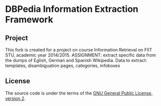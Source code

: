 # DBPedia Information Extraction Framework

## Project

This fork is created for a project on course Information Retrieval on FIIT STU, academic year 2014/2015.
ASSIGNMENT: extract specific data from the dumps of Eglish, German and Spanish Wikipedia.
Data to extract: templates, disambiguation pages, categories, infoboxes


## License

The source code is under the terms of the [GNU General Public License, version 2](http://www.gnu.org/licenses/gpl-2.0.html).

